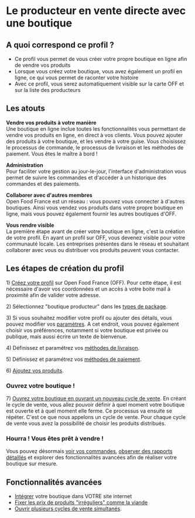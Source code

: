 # Le producteur en vente directe avec une boutique

## A quoi correspond ce profil ?

* Ce profil vous permet de vous créer votre propre boutique en ligne afin de vendre vos produits
* Lorsque vous créez votre boutique, vous avez également un profil en ligne, ce qui vous permet de raconter votre histoire
* Avec ce profil, vous serez automatiquement visible sur la carte OFF et sur la liste des producteurs

## Les atouts

**Vendre vos produits à votre manière**  
Une boutique en ligne inclue toutes les fonctionnalités vous permettant de vendre vos produits en ligne, en direct à vos clients. Vous pouvez ajouter des produits à votre boutique, et les vendre à votre guise. Vous choisissez le processus de commande, le processus de livraison et les méthodes de paiement. Vous êtes le maître à bord !

**Administration**  
Pour faciliter votre gestion au jour-le-jour, l'interface d'administration vous permet de suivre les commandes et d'accéder à un historique des commandes et des paiements.

**Collaborer avec d'autres membres**  
Open Food France est un réseau : vous pouvez vous connecter à d'autres boutiques. Ainsi vous vendez vos produits dans votre propre boutique en ligne, mais vous pouvez également fournir les autres boutiques d'OFF.

**Vous rendre visible**  
La première étape avant de créer votre boutique en ligne, c'est la création de votre profil. En ayant un profil sur OFF, vous devenez visible pour votre communauté locale. Les entreprises présentes dans le réseau et souhaitant collaborer avec vous ou distribuer vos produits peuvent vous contacter.

## Les étapes de création du profil

1\) [Créez votre profil](../fonctionnalites-standards/inscription-et-creation-de-profil.md) sur Open Food France \(OFF\). Pour cette étape, il est nécessaire d'avoir vos coordonnées et un accès à votre boite mail à proximité afin de valider votre adresse.

2\) Sélectionnez "boutique producteur" dans les [types de package](../fonctionnalites-standards/votre-profil/types-de-package.md).

3\) Si vous souhaitez modifier votre profil ou ajouter des détails, vous pouvez modifier vos [paramètres](../fonctionnalites-standards/votre-profil/parametres.md). A cet endroit, vous pouvez également choisir vos préférences, notamment si votre boutique est privée ou publique, mais aussi écrire un texte de bienvenue.

4\) Définissez et paramétrez vos [méthodes de livraison](../fonctionnalites-standards/mise-en-place-dune-boutique/types-de-livraisons.md).

5\) Définissez et paramétrez vos [méthodes de paiement](../fonctionnalites-standards/mise-en-place-dune-boutique/methodes-de-paiements.md).

6\) [Ajoutez vos produits](../fonctionnalites-standards/produits-1/produits.md).

### Ouvrez votre boutique !

7\) [Ouvrez votre boutique en ouvrant un nouveau cycle de vente](../fonctionnalites-standards/mise-en-place-dune-boutique/cycle-de-vente-pour-les-fournisseurs.md#2-creer-un-nouveau-cycle-de-vente). En créant le cycle de vente, vous allez pouvoir définir à quel moment votre boutique est ouverte et à quel moment elle ferme. Ce processus va ensuite se répéter. C'est ce que nous appelons un cycle de vente. Pour chaque cycle de vente vous avez la possibilité de choisir les produits distribués.

### Hourra ! Vous êtes prêt à vendre !

Vous pouvez désormais [voir vos commandes](../fonctionnalites-standards/commandes/visualisation-des-commandes.md), [observer des rapports détaillés](https://github.com/OFNUserguideFr/OFNUserGuide-France/tree/ba35ff4002c6dbbe2705dd144d265eef9973c6e7/reports.md) et explorer des fonctionnalités avancées afin de réaliser votre boutique sur mesure.

## Fonctionnalités avancées

* [Intégrer](../fonctionnalites-standards/mise-en-place-dune-boutique/embedded-shops.md) votre boutique dans VOTRE site internet
* [Fixer les prix de produits "irréguliers" comme la viande](../fonctionnalites-standards/produits-1/pricing-irregular-items-kg.md)
* [Ouvrir plusieurs cycles de vente simultanés](../fonctionnalites-standards/mise-en-place-dune-boutique/opening-more-than-one-order-cycle.md).

